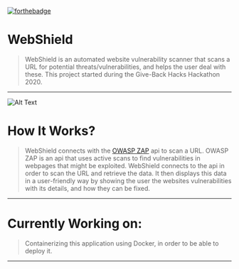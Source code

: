 
[![forthebadge](https://forthebadge.com/images/badges/made-with-javascript.svg)](https://forthebadge.com)

# WebShield
> WebShield is an automated website vulnerability scanner that scans a URL for potential threats/vulnerabilities, and helps the user deal with these.
> This project started during the Give-Back Hacks Hackathon 2020.
<hr>


![Alt Text](https://imgur.com/NwlCo6E.gif)


# How It Works?
> WebShield connects with the [OWASP ZAP](https://www.zaproxy.org/docs/api/#introduction) api to scan a URL.  OWASP ZAP is an api that uses active scans to find vulnerabilities in webpages that might be exploited.
> WebShield connects to the api in order to scan the URL and retrieve the data.  It then displays this data in a user-friendly way by showing the user the websites vulnerabilities with its details, and how they can be fixed.
<hr>

# Currently Working on:
> Containerizing this application using Docker, in order to be able to deploy it.
<hr>
